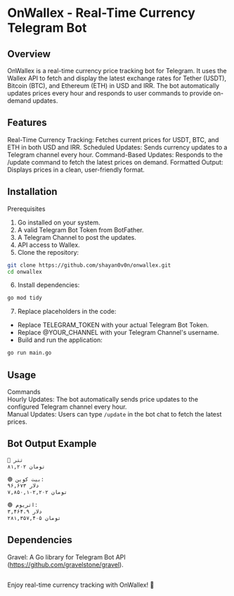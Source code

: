 # OnWallex - Real-Time Currency Telegram Bot

## Overview

OnWallex is a real-time currency price tracking bot for Telegram. It uses the Wallex API to fetch and display the latest exchange rates for Tether (USDT), Bitcoin (BTC), and Ethereum (ETH) in USD and IRR. The bot automatically updates prices every hour and responds to user commands to provide on-demand updates.

## Features

Real-Time Currency Tracking: Fetches current prices for USDT, BTC, and ETH in both USD and IRR.
Scheduled Updates: Sends currency updates to a Telegram channel every hour.
Command-Based Updates: Responds to the /update command to fetch the latest prices on demand.
Formatted Output: Displays prices in a clean, user-friendly format.

## Installation

Prerequisites

1. Go installed on your system.
2. A valid Telegram Bot Token from BotFather.
3. A Telegram Channel to post the updates.
4. API access to Wallex.
5. Clone the repository:

```bash
git clone https://github.com/shayan0v0n/onwallex.git
cd onwallex
```

6. Install dependencies:

```bash
go mod tidy
```

7. Replace placeholders in the code:

- Replace TELEGRAM_TOKEN with your actual Telegram Bot Token.
- Replace @YOUR_CHANNEL with your Telegram Channel's username.
- Build and run the application:

```bash
go run main.go
```

## Usage

Commands \
Hourly Updates: The bot automatically sends price updates to the configured Telegram channel every hour. \
Manual Updates: Users can type `/update` in the bot chat to fetch the latest prices.

## Bot Output Example

```bash
🔴 تتر
۸۱,۲۰۲ تومان

🟢 بیت کوین:
۹۶,۶۷۳ دلار
۷,۸۵۰,۱۰۲,۲۰۲ تومان

🟢 اتریوم:
۳,۴۶۴.۹ دلار
۲۸۱,۳۵۷,۴۰۵ تومان
```

## Dependencies

Gravel: A Go library for Telegram Bot API (https://github.com/gravelstone/gravel).

##

Enjoy real-time currency tracking with OnWallex! 🚀
